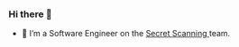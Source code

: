 ### Hi there 👋


- :closed_lock_with_key: I’m a Software Engineer on the [Secret Scanning ](https://docs.github.com/en/code-security/secret-scanning/about-secret-scanning)team.
